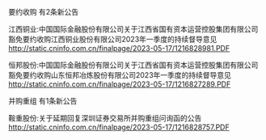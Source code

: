 要约收购 有2条新公告 

江西铜业:中国国际金融股份有限公司关于江西省国有资本运营控股集团有限公司豁免要约收购江西铜业股份有限公司2023年一季度的持续督导意见 http://static.cninfo.com.cn/finalpage/2023-05-17/1216828981.PDF 

恒邦股份:中国国际金融股份有限公司关于江西省国有资本运营控股集团有限公司豁免要约收购山东恒邦冶炼股份有限公司2023年一季度的持续督导意见 http://static.cninfo.com.cn/finalpage/2023-05-17/1216827289.PDF 

并购重组 有1条新公告 

鞍重股份:关于延期回复深圳证券交易所并购重组问询函的公告 http://static.cninfo.com.cn/finalpage/2023-05-17/1216828757.PDF 

